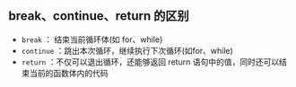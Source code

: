 ## break、continue、return 的区别
- `break` ： 结束当前循环体(如 for、while)
- `continue` ：跳出本次循环，继续执行下次循环(如for、while)
- `return` ：不仅可以退出循环，还能够返回 return 语句中的值，同时还可以结束当前的函数体内的代码
